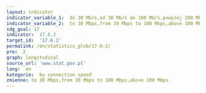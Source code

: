 ```yaml
---
layout: indicator
indicator_variable_1:  do 30 Mb/s,od 30 Mb/s do 100 Mb/s,powyżej 100 Mb/s
indicator_variable_2:  to 30 Mbps,from 30 Mbps to 100 Mbps,above 100 Mbps
sdg_goal: 17
indicator:  17.6.2
target_id:  '17.6.2'
permalink: /en/statistics_glob/17-6-2/
pre:  2
graph: longitudinal
source_url: 'www.stat.gov.pl'
lang:  en
kategorie:  by connection speed
zmienne: to 30 Mbps,from 30 Mbps to 100 Mbps,above 100 Mbps
---
```


